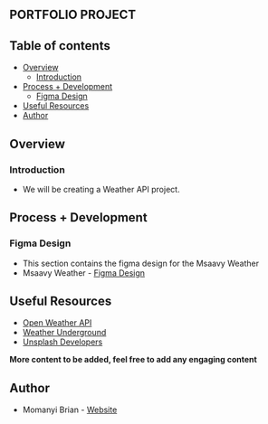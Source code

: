 ## PORTFOLIO PROJECT

## Table of contents

- [Overview](#overview)
    - [Introduction](#introduction)
- [Process + Development](#process-+-development)
    - [Figma Design](#figma-design)
- [Useful Resources](#useful-resources)
- [Author](#author)

## Overview

### Introduction
- We will be creating a Weather API project.

## Process + Development

### Figma Design
- This section contains the figma design for the Msaavy Weather
- Msaavy Weather - [Figma Design](https://www.figma.com/file/j2ZB7y0dD6SpKHAMy4MX5Z/Msaavy-Weather?type=design&node-id=0%3A1&mode=design&t=cL5bkcwlgTZY9bqC-1)

## Useful Resources
- [Open Weather API](https://openweathermap.org/api)
- [Weather Underground](https://www.wunderground.com/)
- [Unsplash Developers](https://unsplash.com/developers)

**More content to be added, feel free to add any engaging content**

## Author

- Momanyi Brian - [Website](https://momanyi-brian-portfolio.vercel.app)